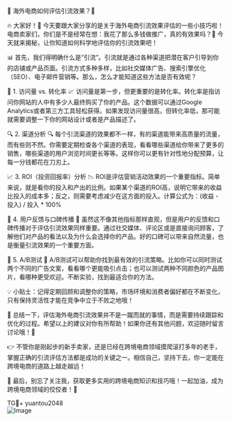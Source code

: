 🎉 海外电商如何评估引流效果？👀

🔥 大家好！👋 今天要跟大家分享的是关于海外电商引流效果评估的一些小技巧啦！电商卖家们，你们是不是经常在想：我花了那么多钱做推广，真的有效果吗？🤔 今天就来揭秘，让你知道如何科学地评估你的引流效果吧！

📊 首先，我们得明确什么是“引流”。引流就是通过各种渠道把潜在客户引导到你的店铺或产品页面。引流方式多种多样，比如社交媒体广告、搜索引擎优化（SEO）、电子邮件营销等。那么，怎么才能知道这些方法是否有效呢？

🎯 1. 访问量 vs. 转化率 📈
访问量是第一步，但更重要的是转化率。转化率是指访问你网站的人中有多少人最终购买了你的产品。这个数据可以通过Google Analytics或者第三方工具轻松获得。如果发现访问量很高，但转化率低，那可能就需要调整一下你的网站设计或者是产品描述了。

🔍 2. 渠道分析 🔍
每个引流渠道的效果都不一样，有的渠道能带来高质量的流量，而有些则不然。你需要定期检查各个渠道的表现，看看哪些渠道给你带来了更多的销售，哪些渠道的用户浏览时间更长等等。这样你可以更有针对性地分配预算，让每一分钱都花在刀刃上。

📈 3. ROI（投资回报率）分析 📉
ROI是评估营销活动效果的一个重要指标。简单来说，就是看你的投入和产出的比例。如果某个渠道的ROI高，说明它带来的收益比投入的成本多；反之，则需要考虑减少在这方面的投入。计算公式为：(收益 - 投入) / 投入 * 100%

📢 4. 用户反馈与口碑传播 📢
虽然这不像其他指标那样直观，但是用户的反馈和口碑传播对于评估引流效果同样重要。通过社交媒体、评论区或是直接询问顾客，了解他们对产品的看法以及为什么会选择你的产品。好的口碑可以带来自然流量，也是衡量引流效果的一个重要方面。

🚀 5. A/B测试 🚀
A/B测试可以帮助你找到最有效的引流策略。比如你可以同时测试两个不同的广告文案，看看哪个更能吸引点击；也可以测试两种不同颜色的产品图片，看哪种更受欢迎。不断实验，找到最适合你的方法。

💡 小贴士：记得定期回顾和调整你的策略，市场环境和消费者偏好都在不断变化，只有保持灵活性才能在竞争中立于不败之地哦！

🌟 总结一下，评估海外电商引流效果并不是一蹴而就的事情，而是需要持续跟踪和优化的过程。希望以上的建议对你有所帮助！如果你还有其他问题，欢迎随时留言讨论哦！💬

👉 不管你是刚起步的新手卖家，还是已经在跨境电商领域摸爬滚打多年的老手，掌握正确的引流评估方法都是成功的关键之一。相信自己，坚持下去，你一定能在跨境电商的道路上越走越远！

🎯 最后，别忘了关注我，获取更多实用的跨境电商知识和技巧哦！一起加油，成为跨境电商领域的佼佼者！💪

TG💪+ yuantou2048  
![Image](https://github.com/user-attachments/assets/42a5a4a5-fea9-4a1d-8aa0-73e57e430cca)